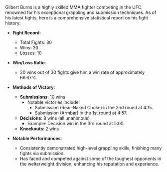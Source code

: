 Gilbert Burns is a highly skilled MMA fighter competing in the UFC, renowned for his exceptional grappling and submission techniques. As of his latest fights, here is a comprehensive statistical report on his fight history:

- **Fight Record**:
  - Total Fights: 30
  - Wins: 20
  - Losses: 10

- **Win/Loss Ratio**: 
  - 20 wins out of 30 fights give him a win rate of approximately 66.67%.

- **Methods of Victory**:
  - **Submissions**: 10 wins
    - Notable victories include:
      - Submission (Rear-Naked Choke) in the 2nd round at 4:15.
      - Submission (Armbar) in the 1st round at 4:57.
  - **Decisions**: 8 wins (all unanimous)
    - Example: Decision win in the 3rd round at 5:00.
  - **Knockouts**: 2 wins

- **Notable Performances**:
  - Consistently demonstrated high-level grappling skills, finishing many fights via submission.
  - Has faced and competed against some of the toughest opponents in the welterweight division, enhancing his reputation and experience.